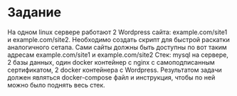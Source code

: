 # Задание
На одном linux сервере работают 2 Wordpress сайта: example.com/site1 и example.com/site2. 
Необходимо создать скрипт для быстрой раскатки аналогичного сетапа. 
Сами сайты должны быть доступны по вот таким адресам example.com/site1 и example.com/site2 
Стек: mysql на сервере, 2 базы данных, один docker контейнер с nginx с самоподписанным сертификатом, 2 docker контейнера с Wordpress. 
Результатом задачи должен являться docker-compose файл и инструкция, чтобы по ней можно было поднять весь стек. 
